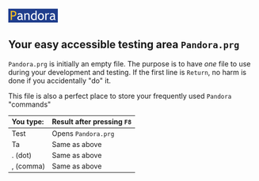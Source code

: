 [![Pandora](Images/pandora2.png)](https://github.com/tbleken/Pandora)

## Your easy accessible testing area `Pandora.prg`  
`Pandora.prg` is initially an empty file. The purpose is to have *one* file to use during your development and testing. If the first line is `Return`, no harm is done if you accidentally "do" it.  

This file is also a perfect place to store your frequently used `Pandora` "commands"  


| You type:                |        Result after pressing `F8`                                |
|:-------------------------|:----------------------------------------------------------|
| Test                  | Opens `Pandora.prg`  |
| Ta                  | Same as above  |
| . (dot)                  | Same as above  |
| , (comma)                | Same as above                              |

